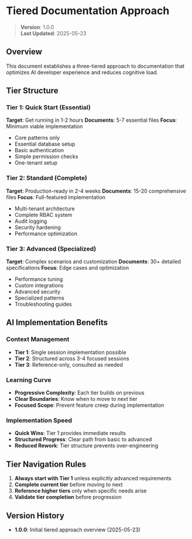 
# Tiered Documentation Approach

> **Version**: 1.0.0  
> **Last Updated**: 2025-05-23

## Overview

This document establishes a three-tiered approach to documentation that optimizes AI developer experience and reduces cognitive load.

## Tier Structure

### Tier 1: Quick Start (Essential)
**Target**: Get running in 1-2 hours
**Documents**: 5-7 essential files
**Focus**: Minimum viable implementation

- Core patterns only
- Essential database setup
- Basic authentication
- Simple permission checks
- One-tenant setup

### Tier 2: Standard (Complete)
**Target**: Production-ready in 2-4 weeks
**Documents**: 15-20 comprehensive files
**Focus**: Full-featured implementation

- Multi-tenant architecture
- Complete RBAC system
- Audit logging
- Security hardening
- Performance optimization

### Tier 3: Advanced (Specialized)
**Target**: Complex scenarios and customization
**Documents**: 30+ detailed specifications
**Focus**: Edge cases and optimization

- Performance tuning
- Custom integrations
- Advanced security
- Specialized patterns
- Troubleshooting guides

## AI Implementation Benefits

### Context Management
- **Tier 1**: Single session implementation possible
- **Tier 2**: Structured across 3-4 focused sessions
- **Tier 3**: Reference-only, consulted as needed

### Learning Curve
- **Progressive Complexity**: Each tier builds on previous
- **Clear Boundaries**: Know when to move to next tier
- **Focused Scope**: Prevent feature creep during implementation

### Implementation Speed
- **Quick Wins**: Tier 1 provides immediate results
- **Structured Progress**: Clear path from basic to advanced
- **Reduced Rework**: Tier structure prevents over-engineering

## Tier Navigation Rules

1. **Always start with Tier 1** unless explicitly advanced requirements
2. **Complete current tier** before moving to next
3. **Reference higher tiers** only when specific needs arise
4. **Validate tier completion** before progression

## Version History

- **1.0.0**: Initial tiered approach overview (2025-05-23)
